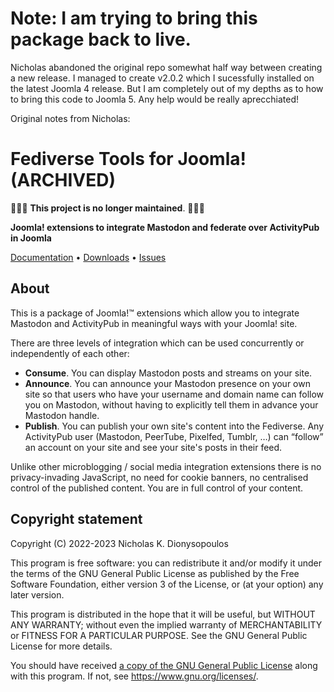 # Note: I am trying to bring this package back to live.

Nicholas abandoned the original repo somewhat half way between creating a new
release. I managed to create v2.0.2 which I sucessfully installed on the latest
Joomla 4 release. But I am completely out of my depths as to how to bring this
code to Joomla 5. Any help would be really aprecchiated!

Original notes from Nicholas:

# Fediverse Tools for Joomla! (ARCHIVED)

🚨🚨🚨 **This project is no longer maintained**. 🚨🚨🚨

**Joomla! extensions to integrate Mastodon and federate over ActivityPub in Joomla**

[Documentation](docs/index.md) • 
[Downloads](https://github.com/nikosdion/fediverse/releases) • 
[Issues](https://github.com/nikosdion/fediverse/issues)

## About

This is a package of Joomla!™ extensions which allow you to integrate Mastodon
and ActivityPub in meaningful ways with your Joomla! site.

There are three levels of integration which can be used concurrently or
independently of each other:

* **Consume**. You can display Mastodon posts and streams on your site.
* **Announce**. You can announce your Mastodon presence on your own site so that
  users who have your username and domain name can follow you on Mastodon,
  without having to explicitly tell them in advance your Mastodon handle.
* **Publish**. You can publish your own site's content into the Fediverse. Any
  ActivityPub user (Mastodon, PeerTube, Pixelfed, Tumblr, …) can “follow” an
  account on your site and see your site's posts in their feed.

Unlike other microblogging / social media integration extensions there is no
privacy-invading JavaScript, no need for cookie banners, no centralised control
of the published content. You are in full control of your content.

## Copyright statement

Copyright (C) 2022-2023 Nicholas K. Dionysopoulos

This program is free software: you can redistribute it and/or modify  it under
the terms of the GNU General Public License as published by  the Free Software
Foundation, either version 3 of the License, or (at your option) any later
version.

This program is distributed in the hope that it will be useful, but WITHOUT ANY
WARRANTY; without even the implied warranty of MERCHANTABILITY or FITNESS FOR A
PARTICULAR PURPOSE. See the GNU General Public License for more details.

You should have received [a copy of the GNU General Public License](LICENSE)
along with this program.  If not, see <https://www.gnu.org/licenses/>.

